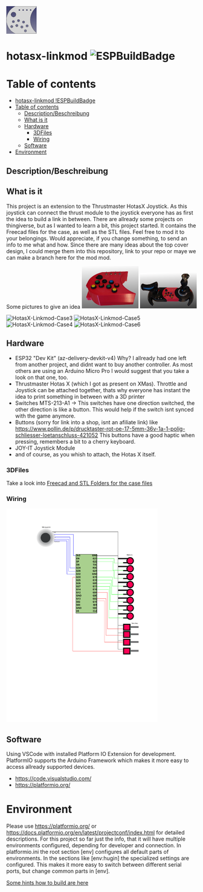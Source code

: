 <img src="./doc/logo.png" alt="HotasX-Linkmod" width="80"/>

# hotasx-linkmod ![ESPBuildBadge](https://github.com/dalander/hotasx-linkmod/actions/workflows/build.yml/badge.svg)

# Table of contents

- [hotasx-linkmod !ESPBuildBadge](#hotasx-linkmod-)
- [Table of contents](#table-of-contents)
  - [Description/Beschreibung](#descriptionbeschreibung)
  - [What is it](#what-is-it)
  - [Hardware](#hardware)
    - [3DFiles](#3dfiles)
    - [Wiring](#wiring)
  - [Software](#software)
- [Environment](#environment)

## Description/Beschreibung

## What is it

This project is an extension to the Thrustmaster HotasX Joystick. As this joystick can connect the thrust module to the joystick everyone has as first the idea to build a link in between. There are allready some projects on thingiverse, but as I wanted to learn a bit, this project started. 
It contains the Freecad files for the case, as well as the STL files. Feel free to mod it to your belongings. Would appreciate, if you change something, to send an info to me what and how. Since there are many ideas about the top cover design, I could merge them into this repository, link to your repo or maye we can make a branch here for the mod mod.

Some pictures to give an idea
<img src="./doc/linkmod-case-1.png" alt="HotasX-Linkmod-Case1" width="150"/>
<img src="./doc/linkmod-case-2.png" alt="HotasX-Linkmod-Case2" width="150"/>

<img src="./doc/case/images/linkmod-connected.png" alt="HotasX-Linkmod-Case3" width="150"/>

<img src="./doc/case/images/linkmod-nearconnect.png" alt="HotasX-Linkmod-Case5" width="150"/>

<img src="./doc/case/images/linkmod-inner.png" alt="HotasX-Linkmod-Case4" width="150"/>

<img src="./doc/case/images/linkmod-extra.png" alt="HotasX-Linkmod-Case6" width="150"/>

## Hardware

* ESP32 "Dev Kit" (az-delivery-devkit-v4) Why? I allready had one left from another project, and didnt want to buy another controller. As most others are using an Arduino Micro Pro I would suggest that you take a look on that one, too.
* Thrustmaster Hotas X (which I got as present on XMas). Throttle and Joystick can be attached together, thats why everyone has instant the idea to print something in between with a 3D printer
* Switches MTS-213-A1 -> This switches have one direction switched, the other direction is like a button. This would help if the switch isnt synced with the game anymore.
* Buttons (sorry for link into a shop, isnt an afiliate link) like https://www.pollin.de/p/drucktaster-rot-oe-17-5mm-36v-1a-1-polig-schliesser-loetanschluss-421052 This buttons have a good haptic when pressing, remembers a bit to a cherry keyboard.
* JOY-IT Joystick Module
* and of course, as you whish to attach, the Hotas X itself.

### 3DFiles

Take a look into [Freecad and STL Folders for the case files](case)

### Wiring

<img src="./doc/connections.svg" width="400">

## Software

Using VSCode with installed Platform IO Extension for development.
PlatformIO supports the Arduino Framework which makes it more easy to access allready supported devices.

* https://code.visualstudio.com/
* https://platformio.org/
  
# Environment 

Please use https://platformio.org/ or https://docs.platformio.org/en/latest/projectconf/index.html for detailed descriptions. For this project so far just the info, that it will have multiple environments configured, depending for developer and connection. In platformio.ini the root section [env] configures all default parts of environments. In the sections like [env:hugin] the specialized settings are configured. This makes it more easy to switch between different serial ports, but change common parts in [env].

[Some hints how to build are here](doc/Build.md)
